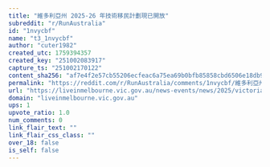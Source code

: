 ```yaml
---
title: "維多利亞州 2025-26 年技術移民計劃現已開放"
subreddit: "r/RunAustralia"
id: "1nvycbf"
name: "t3_1nvycbf"
author: "cuter1982"
created_utc: 1759394357
created_key: "251002083917"
capture_ts: "251002170122"
content_sha256: "af7e4f2e57cb55206ecfeac6a75ea69b0bfb85858cbd6506e18db988a157370b"
permalink: "https://reddit.com/r/RunAustralia/comments/1nvycbf/維多利亞州_202526_年技術移民計劃現已開放/"
url: "https://liveinmelbourne.vic.gov.au/news-events/news/2025/victorias-202526-skilled-migration-program-now-open"
domain: "liveinmelbourne.vic.gov.au"
ups: 1
upvote_ratio: 1.0
num_comments: 0
link_flair_text: ""
link_flair_css_class: ""
over_18: false
is_self: false
---
```


